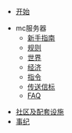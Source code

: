 <!-- _navbar.md -->
* [开始](/)
- mc服务器
	* [新手指南](/mc/join)
	* [规则](/mc/rule)
	* [世界](/mc/world)
	* [经济](/mc/eco)
	* [指令](/mc/cmd_list)
	* [传送信标](/mc/beacon)
    * [FAQ](/mc/faq)
* [社区及配套设施](/community)
* [事纪](/history)
